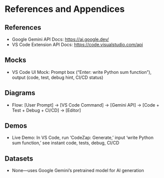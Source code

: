  # References and Appendices

## References  
- Google Gemini API Docs: https://ai.google.dev/  
- VS Code Extension API Docs: https://code.visualstudio.com/api  

## Mocks  
- VS Code UI Mock: Prompt box (“Enter: write Python sum function”), output (code, test, debug hint, CI/CD status)  

## Diagrams  
- Flow: [User Prompt] → [VS Code Command] → [Gemini API] → [Code + Test + Debug + CI/CD] → [Editor]  

## Demos  
- Live Demo: In VS Code, run ‘CodeZap: Generate,’ input ‘write Python sum function,’ see instant code, tests, debug, CI/CD  

## Datasets  
- None—uses Google Gemini’s pretrained model for AI generation
